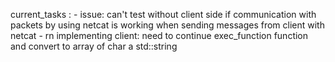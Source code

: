 current_tasks :
    - issue: can't test without client side if communication with packets by using netcat is working when sending messages from client with netcat
    - rn implementing client: need to continue exec_function function and convert to array of char a std::string
